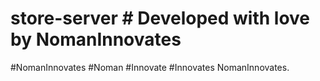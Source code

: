 # store-server # Developed with love by NomanInnovates
#NomanInnovates
#Noman 
#Innovate
#Innovates
NomanInnovates.

